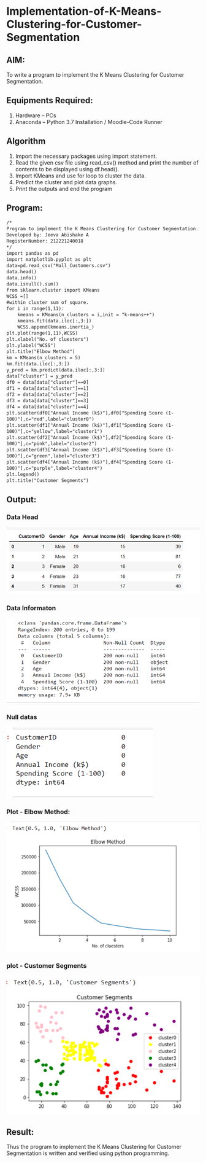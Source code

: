 # Implementation-of-K-Means-Clustering-for-Customer-Segmentation

## AIM:
To write a program to implement the K Means Clustering for Customer Segmentation.

## Equipments Required:
1. Hardware – PCs
2. Anaconda – Python 3.7 Installation / Moodle-Code Runner

## Algorithm
1. Import the necessary packages using import statement.
2. Read the given csv file using read_csv() method and print the number of contents to be displayed using df.head().
3. Import KMeans and use for loop to cluster the data.
4. Predict the cluster and plot data graphs.
5. Print the outputs and end the program
## Program:
```
/*
Program to implement the K Means Clustering for Customer Segmentation.
Developed by: Jeeva Abishake A
RegisterNumber: 212221240018 
*/
import pandas as pd
import matplotlib.pyplot as plt
data=pd.read_csv("Mall_Customers.csv")
data.head()
data.info()
data.isnull().sum()
from sklearn.cluster import KMeans
WCSS =[]
#within cluster sum of square.
for i in range(1,11):
    kmeans = KMeans(n_clusters = i,init = "k-means++")
    kmeans.fit(data.iloc[:,3:])
    WCSS.append(kmeans.inertia_)
plt.plot(range(1,11),WCSS)
plt.xlabel("No. of cluesters")
plt.ylabel("WCSS")
plt.title("Elbow Method")
km = KMeans(n_clusters = 5)
km.fit(data.iloc[:,3:])
y_pred = km.predict(data.iloc[:,3:])
data["cluster"] = y_pred
df0 = data[data["cluster"]==0]
df1 = data[data["cluster"]==1]
df2 = data[data["cluster"]==2]
df3 = data[data["cluster"]==3]
df4 = data[data["cluster"]==4]
plt.scatter(df0["Annual Income (k$)"],df0["Spending Score (1-100)"],c="red",label="cluster0")
plt.scatter(df1["Annual Income (k$)"],df1["Spending Score (1-100)"],c="yellow",label="cluster1")
plt.scatter(df2["Annual Income (k$)"],df2["Spending Score (1-100)"],c="pink",label="cluster2")
plt.scatter(df3["Annual Income (k$)"],df3["Spending Score (1-100)"],c="green",label="cluster3")
plt.scatter(df4["Annual Income (k$)"],df4["Spending Score (1-100)"],c="purple",label="cluster4")
plt.legend()
plt.title("Customer Segments")
```

## Output:
### Data Head
![output1](head.png)
### Data Informaton
![outpot2](info.png)
### Null datas
![output3](null.png)

### Plot - Elbow Method:
![output5](elbow.png)
### plot - Customer Segments
![output6](customersegment.png)


## Result:
Thus the program to implement the K Means Clustering for Customer Segmentation is written and verified using python programming.
